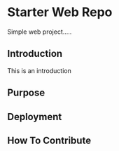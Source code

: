 # Starter Web Repo

Simple web project.....

## Introduction

This is an introduction

## Purpose

## Deployment

## How To Contribute